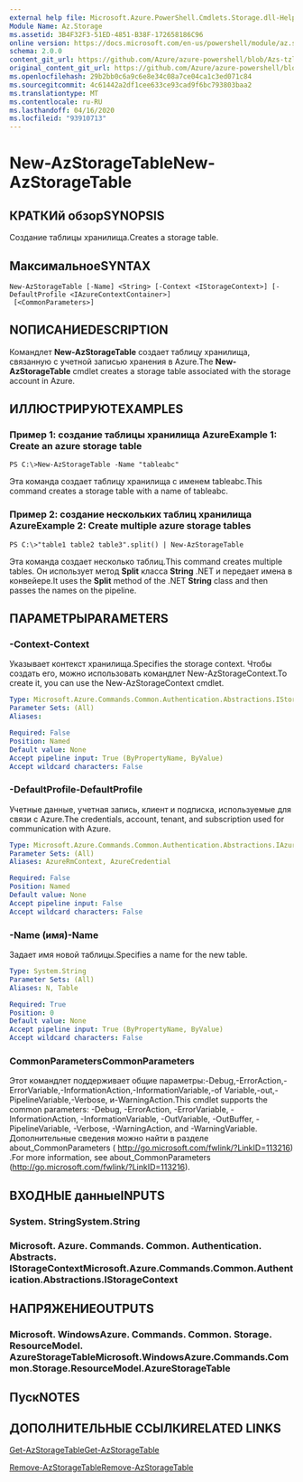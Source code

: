 ```yaml
---
external help file: Microsoft.Azure.PowerShell.Cmdlets.Storage.dll-Help.xml
Module Name: Az.Storage
ms.assetid: 3B4F32F3-51ED-4851-B38F-172658186C96
online version: https://docs.microsoft.com/en-us/powershell/module/az.storage/new-azstoragetable
schema: 2.0.0
content_git_url: https://github.com/Azure/azure-powershell/blob/Azs-tzl/src/Storage/Storage.Management/help/New-AzStorageTable.md
original_content_git_url: https://github.com/Azure/azure-powershell/blob/Azs-tzl/src/Storage/Storage.Management/help/New-AzStorageTable.md
ms.openlocfilehash: 29b2bb0c6a9c6e8e34c08a7ce04ca1c3ed071c84
ms.sourcegitcommit: 4c61442a2df1cee633ce93cad9f6bc793803baa2
ms.translationtype: MT
ms.contentlocale: ru-RU
ms.lasthandoff: 04/16/2020
ms.locfileid: "93910713"
---
```

# <span data-ttu-id="244f6-101">New-AzStorageTable</span><span class="sxs-lookup"><span data-stu-id="244f6-101">New-AzStorageTable</span></span>

## <span data-ttu-id="244f6-102">КРАТКИй обзор</span><span class="sxs-lookup"><span data-stu-id="244f6-102">SYNOPSIS</span></span>
<span data-ttu-id="244f6-103">Создание таблицы хранилища.</span><span class="sxs-lookup"><span data-stu-id="244f6-103">Creates a storage table.</span></span>

## <span data-ttu-id="244f6-104">Максимальное</span><span class="sxs-lookup"><span data-stu-id="244f6-104">SYNTAX</span></span>

```
New-AzStorageTable [-Name] <String> [-Context <IStorageContext>] [-DefaultProfile <IAzureContextContainer>]
 [<CommonParameters>]
```

## <span data-ttu-id="244f6-105">NОПИСАНИЕ</span><span class="sxs-lookup"><span data-stu-id="244f6-105">DESCRIPTION</span></span>
<span data-ttu-id="244f6-106">Командлет **New-AzStorageTable** создает таблицу хранилища, связанную с учетной записью хранения в Azure.</span><span class="sxs-lookup"><span data-stu-id="244f6-106">The **New-AzStorageTable** cmdlet creates a storage table associated with the storage account in Azure.</span></span>

## <span data-ttu-id="244f6-107">ИЛЛЮСТРИРУЮТ</span><span class="sxs-lookup"><span data-stu-id="244f6-107">EXAMPLES</span></span>

### <span data-ttu-id="244f6-108">Пример 1: создание таблицы хранилища Azure</span><span class="sxs-lookup"><span data-stu-id="244f6-108">Example 1: Create an azure storage table</span></span>
```
PS C:\>New-AzStorageTable -Name "tableabc"
```

<span data-ttu-id="244f6-109">Эта команда создает таблицу хранилища с именем tableabc.</span><span class="sxs-lookup"><span data-stu-id="244f6-109">This command creates a storage table with a name of tableabc.</span></span>

### <span data-ttu-id="244f6-110">Пример 2: создание нескольких таблиц хранилища Azure</span><span class="sxs-lookup"><span data-stu-id="244f6-110">Example 2: Create multiple azure storage tables</span></span>
```
PS C:\>"table1 table2 table3".split() | New-AzStorageTable
```

<span data-ttu-id="244f6-111">Эта команда создает несколько таблиц.</span><span class="sxs-lookup"><span data-stu-id="244f6-111">This command creates multiple tables.</span></span>
<span data-ttu-id="244f6-112">Он использует метод **Split** класса **String** .NET и передает имена в конвейере.</span><span class="sxs-lookup"><span data-stu-id="244f6-112">It uses the **Split** method of the .NET **String** class and then passes the names on the pipeline.</span></span>

## <span data-ttu-id="244f6-113">ПАРАМЕТРЫ</span><span class="sxs-lookup"><span data-stu-id="244f6-113">PARAMETERS</span></span>

### <span data-ttu-id="244f6-114">-Context</span><span class="sxs-lookup"><span data-stu-id="244f6-114">-Context</span></span>
<span data-ttu-id="244f6-115">Указывает контекст хранилища.</span><span class="sxs-lookup"><span data-stu-id="244f6-115">Specifies the storage context.</span></span>
<span data-ttu-id="244f6-116">Чтобы создать его, можно использовать командлет New-AzStorageContext.</span><span class="sxs-lookup"><span data-stu-id="244f6-116">To create it, you can use the New-AzStorageContext cmdlet.</span></span>

```yaml
Type: Microsoft.Azure.Commands.Common.Authentication.Abstractions.IStorageContext
Parameter Sets: (All)
Aliases:

Required: False
Position: Named
Default value: None
Accept pipeline input: True (ByPropertyName, ByValue)
Accept wildcard characters: False
```

### <span data-ttu-id="244f6-117">-DefaultProfile</span><span class="sxs-lookup"><span data-stu-id="244f6-117">-DefaultProfile</span></span>
<span data-ttu-id="244f6-118">Учетные данные, учетная запись, клиент и подписка, используемые для связи с Azure.</span><span class="sxs-lookup"><span data-stu-id="244f6-118">The credentials, account, tenant, and subscription used for communication with Azure.</span></span>

```yaml
Type: Microsoft.Azure.Commands.Common.Authentication.Abstractions.IAzureContextContainer
Parameter Sets: (All)
Aliases: AzureRmContext, AzureCredential

Required: False
Position: Named
Default value: None
Accept pipeline input: False
Accept wildcard characters: False
```

### <span data-ttu-id="244f6-119">-Name (имя)</span><span class="sxs-lookup"><span data-stu-id="244f6-119">-Name</span></span>
<span data-ttu-id="244f6-120">Задает имя новой таблицы.</span><span class="sxs-lookup"><span data-stu-id="244f6-120">Specifies a name for the new table.</span></span>

```yaml
Type: System.String
Parameter Sets: (All)
Aliases: N, Table

Required: True
Position: 0
Default value: None
Accept pipeline input: True (ByPropertyName, ByValue)
Accept wildcard characters: False
```

### <span data-ttu-id="244f6-121">CommonParameters</span><span class="sxs-lookup"><span data-stu-id="244f6-121">CommonParameters</span></span>
<span data-ttu-id="244f6-122">Этот командлет поддерживает общие параметры:-Debug,-ErrorAction,-ErrorVariable,-InformationAction,-InformationVariable,-of Variable,-out,-PipelineVariable,-Verbose, и-WarningAction.</span><span class="sxs-lookup"><span data-stu-id="244f6-122">This cmdlet supports the common parameters: -Debug, -ErrorAction, -ErrorVariable, -InformationAction, -InformationVariable, -OutVariable, -OutBuffer, -PipelineVariable, -Verbose, -WarningAction, and -WarningVariable.</span></span> <span data-ttu-id="244f6-123">Дополнительные сведения можно найти в разделе about_CommonParameters ( http://go.microsoft.com/fwlink/?LinkID=113216) .</span><span class="sxs-lookup"><span data-stu-id="244f6-123">For more information, see about_CommonParameters (http://go.microsoft.com/fwlink/?LinkID=113216).</span></span>

## <span data-ttu-id="244f6-124">ВХОДНЫЕ данные</span><span class="sxs-lookup"><span data-stu-id="244f6-124">INPUTS</span></span>

### <span data-ttu-id="244f6-125">System. String</span><span class="sxs-lookup"><span data-stu-id="244f6-125">System.String</span></span>

### <span data-ttu-id="244f6-126">Microsoft. Azure. Commands. Common. Authentication. Abstracts. IStorageContext</span><span class="sxs-lookup"><span data-stu-id="244f6-126">Microsoft.Azure.Commands.Common.Authentication.Abstractions.IStorageContext</span></span>

## <span data-ttu-id="244f6-127">НАПРЯЖЕНИЕ</span><span class="sxs-lookup"><span data-stu-id="244f6-127">OUTPUTS</span></span>

### <span data-ttu-id="244f6-128">Microsoft. WindowsAzure. Commands. Common. Storage. ResourceModel. AzureStorageTable</span><span class="sxs-lookup"><span data-stu-id="244f6-128">Microsoft.WindowsAzure.Commands.Common.Storage.ResourceModel.AzureStorageTable</span></span>

## <span data-ttu-id="244f6-129">Пуск</span><span class="sxs-lookup"><span data-stu-id="244f6-129">NOTES</span></span>

## <span data-ttu-id="244f6-130">ДОПОЛНИТЕЛЬНЫЕ ССЫЛКИ</span><span class="sxs-lookup"><span data-stu-id="244f6-130">RELATED LINKS</span></span>

[<span data-ttu-id="244f6-131">Get-AzStorageTable</span><span class="sxs-lookup"><span data-stu-id="244f6-131">Get-AzStorageTable</span></span>](./Get-AzStorageTable.md)

[<span data-ttu-id="244f6-132">Remove-AzStorageTable</span><span class="sxs-lookup"><span data-stu-id="244f6-132">Remove-AzStorageTable</span></span>](./Remove-AzStorageTable.md)


